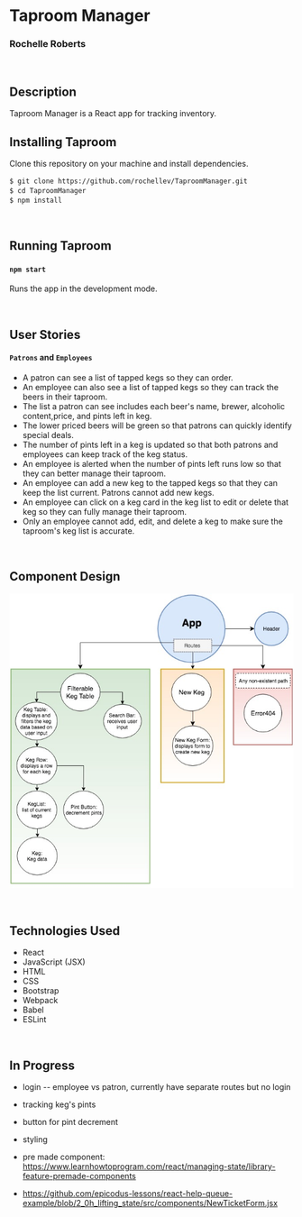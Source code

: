 # Taproom Manager
### Rochelle Roberts

<br/>

## Description

Taproom Manager is a React app for tracking inventory.
<br/>
## Installing Taproom

Clone this repository on your machine and install dependencies.

```sh
$ git clone https://github.com/rochellev/TaproomManager.git
$ cd TaproomManager
$ npm install
```
<br/>

## Running Taproom

#### `npm start`

Runs the app in the development mode.

<br/>

## User Stories

#### `Patrons` and `Employees`
- A patron can see a list of tapped kegs so they can order.
- An employee can also see a list of tapped kegs so they can track the beers in their taproom.
- The list a patron can see includes each beer's name, brewer, alcoholic content,price, and pints left in keg.
- The lower priced beers will be green so that patrons can quickly identify special deals.
- The number of pints left in a keg is updated so that both patrons and employees can keep track of the keg status.
- An employee is alerted when the number of pints left runs low so that they can better manage their taproom.
- An employee can add a new keg to the tapped kegs so that they can keep the list current. Patrons cannot add new kegs.
- An employee can click on a keg card in the keg list to edit or delete that keg so they can fully manage their taproom.
- Only an employee cannot add, edit, and delete a keg to make sure the taproom's keg list is accurate.


<br/>

## Component Design

![component graph](src/assets/img/TaproomManager.jpg)

<br/>

## Technologies Used

* React
* JavaScript (JSX)
* HTML
* CSS
* Bootstrap
* Webpack
* Babel
* ESLint

<br/>


## In Progress
- login -- employee vs patron, currently have separate routes but no login
- tracking keg's pints
- button for pint decrement
- styling
- pre made component: https://www.learnhowtoprogram.com/react/managing-state/library-feature-premade-components

- https://github.com/epicodus-lessons/react-help-queue-example/blob/2_0h_lifting_state/src/components/NewTicketForm.jsx

